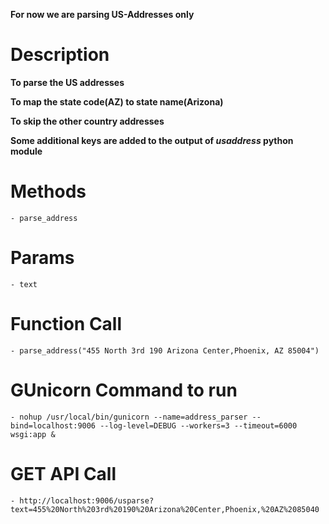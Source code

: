 **For now we are parsing US-Addresses only**

# Description

**To parse the US addresses**

**To map the state code(AZ) to state name(Arizona)**

**To skip the other country addresses**

**Some additional keys are added to the output of *usaddress* python module**

# Methods
	- parse_address

# Params
	- text

# Function Call
	- parse_address("455 North 3rd 190 Arizona Center,Phoenix, AZ 85004")

# GUnicorn Command to run
	- nohup /usr/local/bin/gunicorn --name=address_parser --bind=localhost:9006 --log-level=DEBUG --workers=3 --timeout=6000 wsgi:app &

# GET API Call
	- http://localhost:9006/usparse?text=455%20North%203rd%20190%20Arizona%20Center,Phoenix,%20AZ%2085040